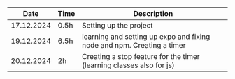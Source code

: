 | Date       | Time | Description                                                            |
| ---------- | ---- | ---------------------------------------------------------------------- |
| 17.12.2024 | 0.5h | Setting up the project                                                 |
| 19.12.2024 | 6.5h | learning and setting up expo and fixing node and npm. Creating a timer |
| 20.12.2024 | 2h   | Creating a stop feature for the timer (learning classes also for js)   |
